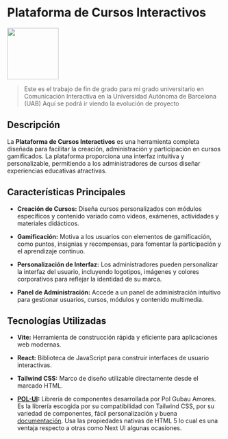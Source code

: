 # Plataforma de Cursos Interactivos

<img src="https://encrypted-tbn0.gstatic.com/images?q=tbn:ANd9GcTC-_pznqoQWgrnvpX5mm3rQJFais5vsNRqtfQVwHMXrTQ4lvjgGY6DIBjP8XivfWhV2dw&usqp=CAU" width="120px"></img>

> Este es el trabajo de fin de grado para mi grado universitario en Comunicación Interactiva en la Universidad Autónoma de Barcelona (UAB)
> Aquí se podrá ir viendo la evolución de proyecto

## Descripción

  La **Plataforma de Cursos Interactivos** es una herramienta completa diseñada para facilitar la creación, administración y participación en cursos gamificados. La plataforma proporciona una interfaz intuitiva y personalizable, permitiendo a los administradores de cursos diseñar experiencias educativas atractivas.

## Características Principales

- **Creación de Cursos:** Diseña cursos personalizados con módulos específicos y contenido variado como videos, exámenes, actividades y materiales didácticos.

- **Gamificación:** Motiva a los usuarios con elementos de gamificación, como puntos, insignias y recompensas, para fomentar la participación y el aprendizaje continuo.

- **Personalización de Interfaz:** Los administradores pueden personalizar la interfaz del usuario, incluyendo logotipos, imágenes y colores corporativos para reflejar la identidad de su marca.

- **Panel de Administración:** Accede a un panel de administración intuitivo para gestionar usuarios, cursos, módulos y contenido multimedia.

## Tecnologías Utilizadas

- **Vite:** Herramienta de construcción rápida y eficiente para aplicaciones web modernas.

- **React:** Biblioteca de JavaScript para construir interfaces de usuario interactivas.

- **Tailwind CSS:** Marco de diseño utilizable directamente desde el marcado HTML.

- **<a href="https://github.com/PolGubau/pol-ui">POL-UI</a>:** Librería de componentes desarrollada por Pol Gubau Amores. Es la librería escogida por su compatibilidad con Tailwind CSS, por su variedad de componentes, fácil personalización y buena <a href="https://pol-ui-storybook.vercel.app/?path=/docs/" target = "_blank"> documentación</a>. Usa las propiedades nativas de HTML 5 lo cual es una ventaja respecto a otras como Next UI algunas ocasiones.

